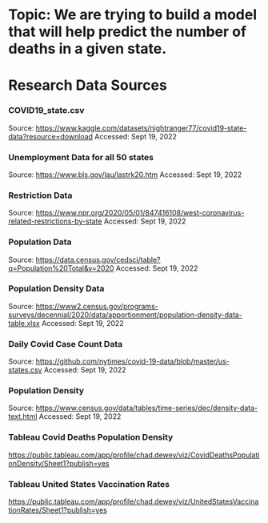 # Topic: We are trying to build a model that will help predict the number of deaths in a given state.




# Research Data Sources

### COVID19_state.csv
Source: https://www.kaggle.com/datasets/nightranger77/covid19-state-data?resource=download
Accessed: Sept 19, 2022

### Unemployment Data for all 50 states
Source: https://www.bls.gov/lau/lastrk20.htm
Accessed: Sept 19, 2022

### Restriction Data
Source: https://www.npr.org/2020/05/01/847416108/west-coronavirus-related-restrictions-by-state
Accessed: Sept 19, 2022

### Population Data
Source: https://data.census.gov/cedsci/table?q=Population%20Total&y=2020
Accessed: Sept 19, 2022

### Population Density Data
Source: https://www2.census.gov/programs-surveys/decennial/2020/data/apportionment/population-density-data-table.xlsx
Accessed: Sept 19, 2022

### Daily Covid Case Count Data
Source: https://github.com/nytimes/covid-19-data/blob/master/us-states.csv
Accessed: Sept 19, 2022

### Population Density
Source: https://www.census.gov/data/tables/time-series/dec/density-data-text.html
Accessed: Sept 19, 2022

### Tableau Covid Deaths Population Density
https://public.tableau.com/app/profile/chad.dewey/viz/CovidDeathsPopulationDensity/Sheet1?publish=yes 

### Tableau United States Vaccination Rates
https://public.tableau.com/app/profile/chad.dewey/viz/UnitedStatesVaccinationRates/Sheet1?publish=yes 
